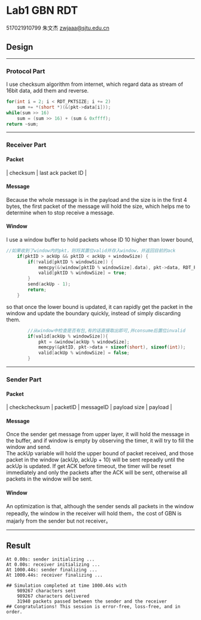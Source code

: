 # Lab1 GBN RDT
517021910799 朱文杰 zwjaaa@sjtu.edu.cn
## Design
____
### Protocol Part
I use checksum algorithm from internet, which regard data as stream of 16bit data, add them and reverse.
```C++
for(int i = 2; i < RDT_PKTSIZE; i += 2) 
    sum += *(short *)(&(pkt->data[i]));
while(sum >> 16) 
    sum = (sum >> 16) + (sum & 0xffff);
return ~sum;
```
____
### Receiver Part
#### Packet
| checksum | last ack packet ID | 
#### Message
Because the whole message is in the payload and the size is in the first 4 bytes, the first packet of the message will hold the size, which helps me to determine when to stop receive a message.

#### Window
I use a window buffer to hold packets whose ID 10 higher than lower bound,
``` C++
//如果收到了window内的pkt，则将其置位valid并存入window，并返回目前的ack
    if(pktID > ackUp && pktID < ackUp + windowSize) {
        if(!valid[pktID % windowSize]) {
            memcpy(&(window[pktID % windowSize].data), pkt->data, RDT_PKTSIZE);
            valid[pktID % windowSize] = true;
        }
        send(ackUp - 1);
        return;
    }
``` 
so that once the lower bound is updated, it can rapidly get the packet in the window and update the boundary quickly, instead of simply discarding them. 
```C++
        //从window中检查是否有包,有的话直接取出即可,并consume后置位invalid
        if(valid[ackUp % windowSize]){
            pkt = &window[ackUp % windowSize];
            memcpy(&pktID, pkt->data + sizeof(short), sizeof(int));
            valid[ackUp % windowSize] = false;
        }
```
____
### Sender Part
#### Packet
|  checkchecksum   |  packetID |  messageID | payload size |  payload    |
#### Message
Once the sender get message from upper layer, it will hold the message in the buffer, and if window is empty by observing the timer, it will try to fill the window and send.  
The ackUp variable will hold the upper bound of packet received, and those packet in the window (ackUp, ackUp + 10) will be sent repeadly until the ackUp is updated. If get ACK before timeout, the timer will be reset immediately and only the packets after the ACK will be sent, otherwise all packets in the window will be sent.
#### Window
An optimization is that, although the sender sends all packets in the window repeadly, the window in the receiver will hold them，the cost of GBN is majarly from the sender but not receiver。
____
## Result
```shell
At 0.00s: sender initializing ...
At 0.00s: receiver initializing ...
At 1000.44s: sender finalizing ...
At 1000.44s: receiver finalizing ...

## Simulation completed at time 1000.44s with
	989267 characters sent
	989267 characters delivered
	31940 packets passed between the sender and the receiver
## Congratulations! This session is error-free, loss-free, and in order.
```
